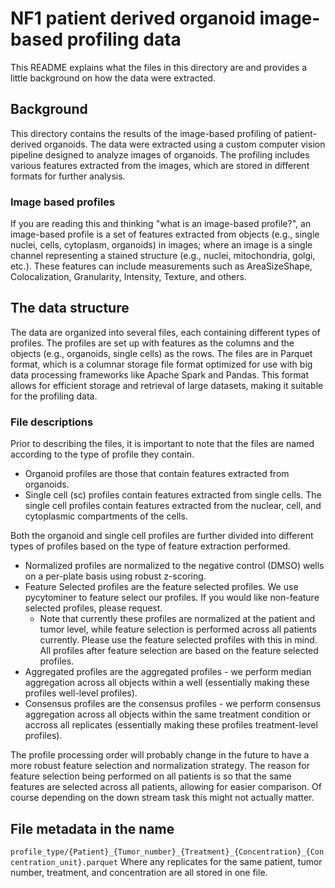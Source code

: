 # NF1 patient derived organoid image-based profiling data
This README explains what the files in this directory are and provides a little background on how the data were extracted.

## Background
This directory contains the results of the image-based profiling of patient-derived organoids.
The data were extracted using a custom computer vision pipeline designed to analyze images of organoids.
The profiling includes various features extracted from the images, which are stored in different formats for further analysis.
### Image based profiles
If you are reading this and thinking "what is an image-based profile?",
an image-based profile is a set of features extracted from objects (e.g., single nuclei, cells, cytoplasm, organoids) in images; where an image is a single channel representing a stained structure (e.g., nuclei, mitochondria, golgi, etc.).
These features can include measurements such as AreaSizeShape, Colocalization, Granularity, Intensity, Texture, and others.
## The data structure
The data are organized into several files, each containing different types of profiles.
The profiles are set up with features as the columns and the objects (e.g., organoids, single cells) as the rows.
The files are in Parquet format, which is a columnar storage file format optimized for use with big data processing frameworks like Apache Spark and Pandas.
This format allows for efficient storage and retrieval of large datasets, making it suitable for the profiling data.

### File descriptions
Prior to describing the files, it is important to note that the files are named according to the type of profile they contain.
* Organoid profiles are those that contain features extracted from organoids.
* Single cell (sc) profiles contain features extracted from single cells.
The single cell profiles contain features extracted from the nuclear, cell, and cytoplasmic compartments of the cells.

Both the organoid and single cell profiles are further divided into different types of profiles based on the type of feature extraction performed.
* Normalized profiles are normalized to the negative control (DMSO) wells on a per-plate basis using robust z-scoring.
* Feature Selected profiles are the feature selected profiles. We use pycytominer to feature select our profiles. If you would like non-feature selected profiles, please request.
    * Note that currently these profiles are normalized at the patient and tumor level, while feature selection is performed across all patients currently. Please use the feature selected profiles with this in mind.
    All profiles after feature selection are based on the feature selected profiles.
* Aggregated profiles are the aggregated profiles - we perform median aggregation across all objects within a well (essentially making these profiles well-level profiles).
* Consensus profiles are the consensus profiles - we perform consensus aggregation across all objects within the same treatment condition or accross all replicates (essentially making these profiles treatment-level profiles).

The profile processing order will probably change in the future to have a more robust feature selection and normalization strategy.
The reason for feature selection being performed on all patients is so that the same features are selected across all patients, allowing for easier comparison.
Of course depending on the down stream task this might not actually matter.

## File metadata in the name
`profile_type/{Patient}_{Tumor_number}_{Treatment}_{Concentration}_{Concentration_unit}.parquet`
Where any replicates for the same patient, tumor number, treatment, and concentration are all stored in one file.

